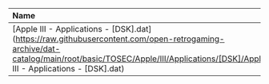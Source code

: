 |Name|Size|
|:---|---:|
|[Apple III - Applications - [DSK].dat](https://raw.githubusercontent.com/open-retrogaming-archive/dat-catalog/main/root/basic/TOSEC/Apple/III/Applications/[DSK]/Apple III - Applications - [DSK].dat)|4141|
